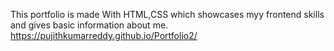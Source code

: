 This portfolio is made With HTML,CSS 
which showcases myy frontend skills and gives basic information about me.
https://pujithkumarreddy.github.io/Portfolio2/
